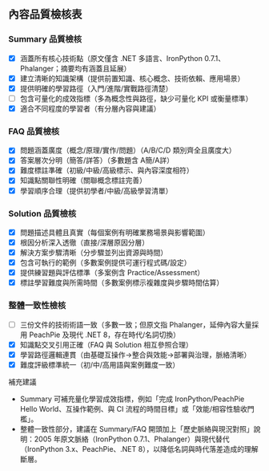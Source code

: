 ## 內容品質檢核表

### Summary 品質檢核
- [x] 涵蓋所有核心技術點（原文僅含 .NET 多語言、IronPython 0.7.1、Phalanger；摘要均有涵蓋且延展）
- [x] 建立清晰的知識架構（提供前置知識、核心概念、技術依賴、應用場景）
- [x] 提供明確的學習路徑（入門/進階/實戰路徑清楚）
- [ ] 包含可量化的成效指標（多為概念性與路徑，缺少可量化 KPI 或衡量標準）
- [x] 適合不同程度的學習者（有分層內容與建議）

### FAQ 品質檢核
- [x] 問題涵蓋廣度（概念/原理/實作/問題）（A/B/C/D 類別齊全且廣度大）
- [x] 答案層次分明（簡答/詳答）（多數題含 A簡/A詳）
- [x] 難度標註準確（初級/中級/高級標示、與內容深度相符）
- [x] 知識點關聯性明確（關聯概念標註完善）
- [x] 學習順序合理（提供初學者/中級/高級學習清單）

### Solution 品質檢核
- [x] 問題描述具體且真實（每個案例有明確業務場景與影響範圍）
- [x] 根因分析深入透徹（直接/深層原因分層）
- [x] 解決方案步驟清晰（分步驟並列出資源與時間）
- [x] 包含可執行的範例（多數案例提供可運行程式碼/設定）
- [x] 提供練習題與評估標準（多案例含 Practice/Assessment）
- [x] 標註學習難度與所需時間（多數案例標示複雜度與步驟時間估算）

### 整體一致性檢核
- [ ] 三份文件的技術術語一致（多數一致；但原文指 Phalanger，延伸內容大量採用 PeachPie 及現代 .NET 8，存在時代/名詞切換）
- [x] 知識點交叉引用正確（FAQ 與 Solution 相互參照合理）
- [x] 學習路徑邏輯連貫（由基礎互操作→整合與效能→部署與治理，脈絡清晰）
- [x] 難度評級標準統一（初/中/高用語與案例難度一致）

補充建議
- Summary 可補充量化學習成效指標，例如「完成 IronPython/PeachPie Hello World、互操作範例、與 CI 流程的時間目標」或「效能/相容性驗收門檻」。
- 整體一致性部分，建議在 Summary/FAQ 開頭加上「歷史脈絡與現況對照」說明：2005 年原文脈絡（IronPython 0.7.1、Phalanger）與現代替代（IronPython 3.x、PeachPie、.NET 8），以降低名詞與時代落差造成的理解斷層。
